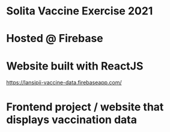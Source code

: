 # Solita Vaccine Exercise 2021
# Hosted @ Firebase
# Website built with ReactJS

https://lansipii-vaccine-data.firebaseapp.com/

# Frontend project / website that displays vaccination data